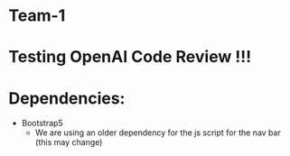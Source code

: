 # Team-1

# Testing OpenAI Code Review !!!

# Dependencies: 
- Bootstrap5
    - We are using an older dependency for the js script for the nav bar (this may change)